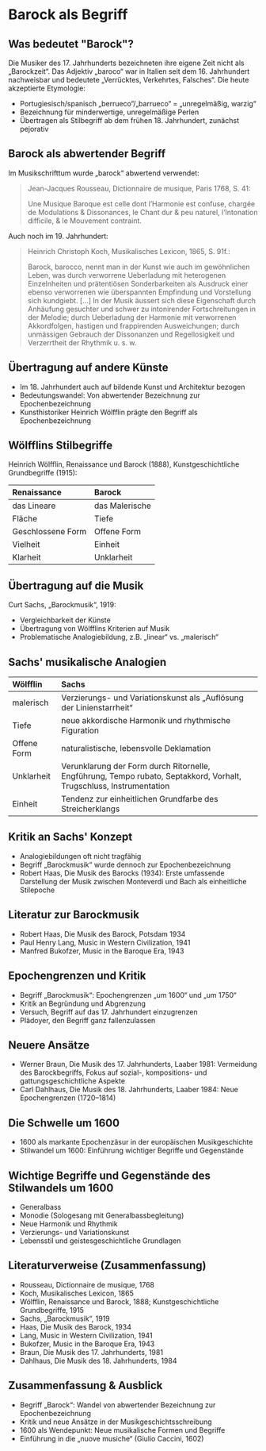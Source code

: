 <!--
author: Dennis Ried
email: dennis.ried@musikwiss.uni-halle.de
version: 1.0.0
language: de
narrator: Deutsch Female
comment: Barock als Begriff (Sitzung 2)
import: https://gitlab.informatik.uni-halle.de/muwi/vl-mugesch-i/-/raw/main/config.md
        https://raw.githubusercontent.com/LiaTemplates/citations/main/README.md

link: ../style.css
-->

# Barock als Begriff

## Was bedeutet "Barock"?

Die Musiker des 17. Jahrhunderts bezeichneten ihre eigene Zeit nicht als „Barockzeit“. Das Adjektiv „baroco“ war in Italien seit dem 16. Jahrhundert nachweisbar und bedeutete „Verrücktes, Verkehrtes, Falsches“. Die heute akzeptierte Etymologie:

- Portugiesisch/spanisch „berrueco“/„barrueco“ = „unregelmäßig, warzig“
- Bezeichnung für minderwertige, unregelmäßige Perlen
- Übertragen als Stilbegriff ab dem frühen 18. Jahrhundert, zunächst pejorativ

## Barock als abwertender Begriff

Im Musikschrifttum wurde „barock“ abwertend verwendet:

> Jean-Jacques Rousseau, Dictionnaire de musique, Paris 1768, S. 41:
>
> Une Musique Baroque est celle dont l’Harmonie est confuse, chargée de Modulations & Dissonances, le Chant dur & peu naturel, l’Intonation difficile, & le Mouvement contraint.

Auch noch im 19. Jahrhundert:

> Heinrich Christoph Koch, Musikalisches Lexicon, 1865, S. 91f.:
>
> Barock, barocco, nennt man in der Kunst wie auch im gewöhnlichen Leben, was durch verworrene Ueberladung mit heterogenen Einzelnheiten und prätentiösen Sonderbarkeiten als Ausdruck einer ebenso verworrenen wie überspannten Empfindung und Vorstellung sich kundgiebt. [...] In der Musik äussert sich diese Eigenschaft durch Anhäufung gesuchter und schwer zu intonirender Fortschreitungen in der Melodie; durch Ueberladung der Harmonie mit verworrenen Akkordfolgen, hastigen und frappirenden Ausweichungen; durch unmässigen Gebrauch der Dissonanzen und Regellosigkeit und Verzerrtheit der Rhythmik u. s. w.

## Übertragung auf andere Künste

- Im 18. Jahrhundert auch auf bildende Kunst und Architektur bezogen
- Bedeutungswandel: Von abwertender Bezeichnung zur Epochenbezeichnung
- Kunsthistoriker Heinrich Wölfflin prägte den Begriff als Epochenbezeichnung

## Wölfflins Stilbegriffe

Heinrich Wölfflin, Renaissance und Barock (1888), Kunstgeschichtliche Grundbegriffe (1915):

| Renaissance   | Barock   |
| :--------- | :--------- |
| das Lineare    | das Malerische     |
| Fläche			|	Tiefe |
| Geschlossene Form	|	Offene Form |
| Vielheit		|	Einheit |
| Klarheit		|	Unklarheit |

## Übertragung auf die Musik

Curt Sachs, „Barockmusik“, 1919:

- Vergleichbarkeit der Künste
- Übertragung von Wölfflins Kriterien auf Musik
- Problematische Analogiebildung, z.B. „linear“ vs. „malerisch“

## Sachs' musikalische Analogien

| Wölfflin | Sachs |
| :--- | :--- |
| malerisch | Verzierungs- und Variationskunst als „Auflösung der Linienstarrheit“ |
| Tiefe | neue akkordische Harmonik und rhythmische Figuration |
| Offene Form | naturalistische, lebensvolle Deklamation |
| Unklarheit | Verunklarung der Form durch Ritornelle, Engführung, Tempo rubato, Septakkord, Vorhalt, Trugschluss, Instrumentation |
| Einheit | Tendenz zur einheitlichen Grundfarbe des Streicherklangs |

## Kritik an Sachs' Konzept

- Analogiebildungen oft nicht tragfähig
- Begriff „Barockmusik“ wurde dennoch zur Epochenbezeichnung
- Robert Haas, Die Musik des Barocks (1934): Erste umfassende Darstellung der Musik zwischen Monteverdi und Bach als einheitliche Stilepoche

## Literatur zur Barockmusik

- Robert Haas, Die Musik des Barock, Potsdam 1934
- Paul Henry Lang, Music in Western Civilization, 1941
- Manfred Bukofzer, Music in the Baroque Era, 1943

## Epochengrenzen und Kritik

- Begriff „Barockmusik“: Epochengrenzen „um 1600“ und „um 1750“
- Kritik an Begründung und Abgrenzung
- Versuch, Begriff auf das 17. Jahrhundert einzugrenzen
- Plädoyer, den Begriff ganz fallenzulassen

## Neuere Ansätze

- Werner Braun, Die Musik des 17. Jahrhunderts, Laaber 1981: Vermeidung des Barockbegriffs, Fokus auf sozial-, kompositions- und gattungsgeschichtliche Aspekte
- Carl Dahlhaus, Die Musik des 18. Jahrhunderts, Laaber 1984: Neue Epochengrenzen (1720–1814)

## Die Schwelle um 1600

- 1600 als markante Epochenzäsur in der europäischen Musikgeschichte
- Stilwandel um 1600: Einführung wichtiger Begriffe und Gegenstände

## Wichtige Begriffe und Gegenstände des Stilwandels um 1600

- Generalbass
- Monodie (Sologesang mit Generalbassbegleitung)
- Neue Harmonik und Rhythmik
- Verzierungs- und Variationskunst
- Lebensstil und geistesgeschichtliche Grundlagen

## Literaturverweise (Zusammenfassung)

- Rousseau, Dictionnaire de musique, 1768
- Koch, Musikalisches Lexicon, 1865
- Wölfflin, Renaissance und Barock, 1888; Kunstgeschichtliche Grundbegriffe, 1915
- Sachs, „Barockmusik“, 1919
- Haas, Die Musik des Barock, 1934
- Lang, Music in Western Civilization, 1941
- Bukofzer, Music in the Baroque Era, 1943
- Braun, Die Musik des 17. Jahrhunderts, 1981
- Dahlhaus, Die Musik des 18. Jahrhunderts, 1984

## Zusammenfassung & Ausblick

- Begriff „Barock“: Wandel von abwertender Bezeichnung zur Epochenbezeichnung
- Kritik und neue Ansätze in der Musikgeschichtsschreibung
- 1600 als Wendepunkt: Neue musikalische Formen und Begriffe
- Einführung in die „nuove musiche“ (Giulio Caccini, 1602)

<!-- ...optional: weitere Folien zu einzelnen Begriffen, Komponisten, Werken... -->

